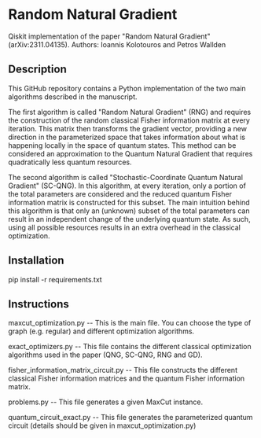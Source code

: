 # Random Natural Gradient

Qiskit implementation of the paper "Random Natural Gradient" (arXiv:2311.04135).
Authors: Ioannis Kolotouros and Petros Wallden

## Description

This GitHub repository contains a Python implementation of the two main algorithms described in the manuscript. 

The first algorithm is called "Random Natural Gradient" (RNG) and requires the construction of the random classical Fisher information matrix at every iteration. This matrix then transforms the gradient vector, providing a new direction in the parameterized space that takes information about what is happening locally in the space of quantum states. This method can be considered an approximation to the Quantum Natural Gradient that requires quadratically less quantum resources.

The second algorithm is called "Stochastic-Coordinate Quantum Natural Gradient" (SC-QNG). In this algorithm, at every iteration, only a portion of the total parameters are considered and the reduced quantum Fisher information matrix is constructed for this subset. The main intuition behind this algorithm is that only an (unknown) subset of the total parameters can result in an independent change of the underlying quantum state. As such, using all possible resources results in an extra overhead in the classical optimization.


## Installation
pip install -r requirements.txt

## Instructions

maxcut_optimization.py -- This is the main file. You can choose the type of graph (e.g. regular) and different optimization algorithms.

exact_optimizers.py -- This file contains the different classical optimization algorithms used in the paper (QNG, SC-QNG, RNG and GD).

fisher_information_matrix_circuit.py -- This file constructs the different classical Fisher information matrices and the quantum Fisher information matrix.

problems.py -- This file generates a given MaxCut instance.

quantum_circuit_exact.py -- This file generates the parameterized quantum circuit (details should be given in maxcut_optimization.py)
